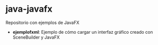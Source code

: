 java-javafx
===========
Repositorio con ejemplos de JavaFX
  * **ejemplofxml**: Ejemplo de cómo cargar un interfaz gráfico creado con SceneBuilder y JavaFX
